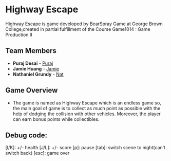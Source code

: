 # Highway Escape
Highway Escape is game developed by BearSpray Game at George Brown College,created in partial fulfillment of the Course Game1014 : Game Production II

## Team Members
* **Puraj Desai** - [Puraj](https://github.com/puraj123)
* **Jamie Huang** - [Jamie](https://github.com/jamiecch)
* **Nathaniel Grundy** - [Nat](https://github.com/Keladinus)


## Game Overview
* The game is named as Highway Escape which is an endless game so, the main goal of game is to collect as much point as possible with 
the help of dodging the collision with other vehicles. Moreover, the player can earn bonus points while collectibles.

## Debug code:
[I/K]: +/- health
[J/L]: +/- score
[p]: pause
[tab]: switch scene to night(can't switch back)
[esc]: game over 
